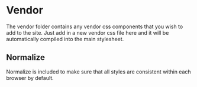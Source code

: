 # Vendor

The vendor folder contains any vendor css components that you wish to add to the site. Just add in a new vendor css file here and it will be automatically compiled into the main stylesheet.

## Normalize

Normalize is included to make sure that all styles are consistent within each browser by default.
